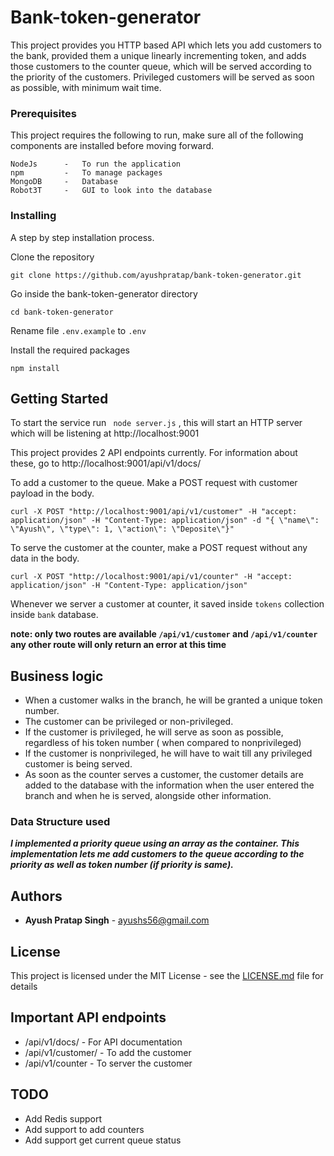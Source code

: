 
# Bank-token-generator

  

This project provides you HTTP based API which lets you add customers to the bank, provided them a unique linearly incrementing token, and adds those customers to the counter queue, which will be served according to the priority of the customers. Privileged customers will be served as soon as possible, with minimum wait time.

### Prerequisites
This project requires the following to run, make sure all of the following components are installed before moving forward.
```
NodeJs		-	To run the application
npm			- 	To manage packages
MongoDB 	- 	Database
Robot3T		-	GUI to look into the database
```
### Installing
A step by step installation process.

Clone the repository
```
git clone https://github.com/ayushpratap/bank-token-generator.git
```
Go inside the bank-token-generator directory
```
cd bank-token-generator
```
Rename file ```.env.example``` to ```.env```

Install the required packages
```
npm install
```
## Getting Started

To start the service run ``` node server.js``` , this will start an HTTP server which will be listening at http://localhost:9001

This project provides 2 API endpoints currently. For information about these, go to http://localhost:9001/api/v1/docs/

To add a customer to the queue. Make a POST request with customer payload in the body.

```
curl -X POST "http://localhost:9001/api/v1/customer" -H "accept: application/json" -H "Content-Type: application/json" -d "{ \"name\": \"Ayush\", \"type\": 1, \"action\": \"Deposite\"}"
```
To serve the customer at the counter, make a POST request without any data in the body.
```
curl -X POST "http://localhost:9001/api/v1/counter" -H "accept: application/json" -H "Content-Type: application/json"
```
Whenever we server a customer at counter, it saved inside ```tokens``` collection inside ```bank``` database.

**note: only two routes are available ```/api/v1/customer``` and ```/api/v1/counter``` any other route will only return an error at this time**

## Business logic
* When a customer walks in the branch, he will be granted a unique token number. 
* The customer can be privileged or non-privileged.
* If the customer is privileged, he will serve as soon as possible, regardless of his token number ( when compared to nonprivileged)
* If the customer is nonprivileged, he will have to wait till any privileged customer is being served.
* As soon as the counter serves a customer, the customer details are added to the database with the information when the user entered the branch and when he is served, alongside other information.
### Data Structure used
_**I implemented a priority queue using an array as the container. This implementation lets me add customers to the queue according to the priority as well as token number (if priority is same).**_
## Authors
*  **Ayush Pratap Singh** - ayushs56@gmail.com

## License

This project is licensed under the MIT License - see the [LICENSE.md](LICENSE.md) file for details

## Important API endpoints
*	/api/v1/docs/ - For API documentation
*	/api/v1/customer/ -  To add the customer
*	/api/v1/counter - To server the customer

## TODO
*	Add Redis support
*	Add support to add counters
*	Add support get current queue status
